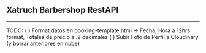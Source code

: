 ## Xatruch Barbershop RestAPI

-----
TODO:
( ) Format datos en booking-template.html -> Fecha, Hora a 12hrs format, Totales de precio a .2 decimales
( ) Subir Foto de Perfil a Cloudinary (y borrar anteriores en nube)